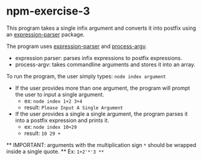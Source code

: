 # npm-exercise-3

This program takes a single infix argument and converts it into postfix using an [expression-parser](https://www.npmjs.com/package/@estilles/expression-parser) package.


The program uses [expression-parser](https://www.npmjs.com/package/@estilles/expression-parser) and [process-argv](https://nodejs.org/docs/latest/api/process.html#processargv).
- expression parser: parses infix expressions to postfix expressions.
- process-argv: takes commandline arguments and stores it into an array.


To run the program, the user simply types: `node index argument`
- If the user provides more than one argument, the program will prompt the user to input a single argument.
    - ex: `node index 1+2 3+4 `
    - result: `Please Input A Single Argument`
- If the user provides a single a single argument, the program parses it into a postfix expression and prints it.
    - ex: `node index 10+29`
    - result: `10 29 +`

** IMPORTANT: arguments with the multiplication sign `*` should be wrapped inside a single quote. **
Ex: `1+2'*'3 **`